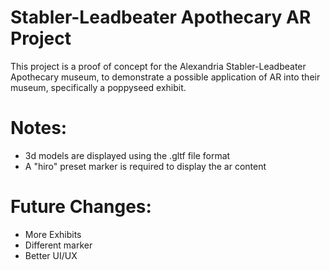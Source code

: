 # Stabler-Leadbeater Apothecary AR Project
This project is a proof of concept for the Alexandria Stabler-Leadbeater Apothecary museum, to demonstrate a possible application of AR into their museum, specifically a poppyseed exhibit.
# Notes:
 - 3d models are displayed using the .gltf file format
 - A "hiro" preset marker is required to display the ar content
# Future Changes:
 - More Exhibits
 - Different marker
 - Better UI/UX